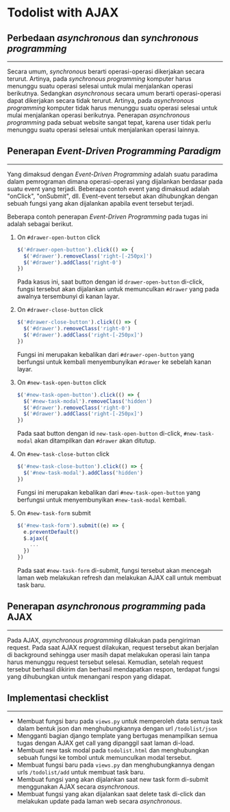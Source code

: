 # Todolist with AJAX 

## Perbedaan *asynchronous* dan *synchronous programming*
---

Secara umum, *synchronous* berarti operasi-operasi dikerjakan secara terurut. Artinya, pada *synchronous programming* komputer harus menunggu suatu operasi selesai untuk mulai menjalankan operasi berikutnya. Sedangkan *asynchronous* secara umum berarti operasi-operasi dapat dikerjakan secara tidak terurut. Artinya, pada *asynchronous programming* komputer tidak harus menunggu suatu operasi selesai untuk mulai menjalankan operasi berikutnya. Penerapan *asynchronous programming* pada sebuat website sangat tepat, karena user tidak perlu menunggu suatu operasi selesai untuk menjalankan operasi lainnya.

## Penerapan *Event-Driven Programming Paradigm*
---

Yang dimaksud dengan *Event-Driven Programming* adalah suatu paradima dalam pemrograman dimana operasi-operasi yang dijalankan berdasar pada suatu event yang terjadi. Beberapa contoh event yang dimaksud adalah "onClick", "onSubmit", dll. Event-event tersebut akan dihubungkan dengan sebuah fungsi yang akan dijalankan apabila event tersebut terjadi. 

Beberapa contoh penerapan *Event-Driven Programming* pada tugas ini adalah sebagai berikut.

1. On `#drawer-open-button` click
    ```js
    $('#drawer-open-button').click(() => {
      $('#drawer').removeClass('right-[-250px]')
      $('#drawer').addClass('right-0')
    })
    ```
    Pada kasus ini, saat button dengan id `drawer-open-button` di-click, fungsi tersebut akan dijalankan untuk memunculkan `#drawer` yang pada awalnya tersembunyi di kanan layar.

2. On `#drawer-close-button` click
    ```js
    $('#drawer-close-button').click(() => {
      $('#drawer').removeClass('right-0')
      $('#drawer').addClass('right-[-250px]')
    })
    ```
    Fungsi ini merupakan kebalikan dari `#drawer-open-button` yang berfungsi untuk kembali menyembunyikan `#drawer` ke sebelah kanan layar.

3. On `#new-task-open-button` click
    ```js
    $('#new-task-open-button').click(() => {
      $('#new-task-modal').removeClass('hidden')
      $('#drawer').removeClass('right-0')
      $('#drawer').addClass('right-[-250px]')
    })
    ```
    Pada saat button dengan id `new-task-open-button` di-click, `#new-task-modal` akan ditampilkan dan `#drawer` akan ditutup.

4. On `#new-task-close-button` click
    ```js
    $('#new-task-close-button').click(() => {
      $('#new-task-modal').addClass('hidden')
    })
    ```
    Fungsi ini merupakan kebalikan dari `#new-task-open-button` yang berfungsi untuk menyembunyikan `#new-task-modal` kembali.

5. On `#new-task-form` submit
    ```js
    $('#new-task-form').submit((e) => {
      e.preventDefault()
      $.ajax({
        ...
      })
    })
    ```
    Pada saat `#new-task-form` di-submit, fungsi tersebut akan mencegah laman web melakukan refresh dan melakukan AJAX call untuk membuat task baru.

## Penerapan *asynchronous programming* pada AJAX
---

Pada AJAX, *asynchronous programming* dilakukan pada pengiriman request. Pada saat AJAX request dilakukan, request tersebut akan berjalan di background sehingga user masih dapat melakukan operasi lain tanpa harus menunggu request tersebut selesai. Kemudian, setelah request tersebut berhasil dikirim dan berhasil mendapatkan respon, terdapat fungsi yang dihubungkan untuk menangani respon yang didapat.

## Implementasi checklist
---
- Membuat fungsi baru pada `views.py` untuk memperoleh data semua task dalam bentuk json dan menghubungkannya dengan url `/todolist/json`
- Mengganti bagian django template yang bertugas menampilkan semua tugas dengan AJAX get call yang dipanggil saat laman di-load.
- Membuat new task modal pada `todolist.html` dan menghubungkan sebuah fungsi ke tombol untuk memunculkan modal tersebut.
- Membuat fungsi baru pada `views.py` dan menghubungkannya dengan urls `/todolist/add` untuk membuat task baru.
- Membuat fungsi yang akan dijalankan saat new task form di-submit menggunakan AJAX secara *asynchronous*.
- Membuat fungsi yang akan dijalankan saat delete task di-click dan melakukan update pada laman web secara *asynchronous*.